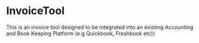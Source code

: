 # InvoiceTool
This is an invoice tool designed to be integrated into an existing Accounting and Book Keeping Platform (e.g Quickbook, Freshbook etc))
